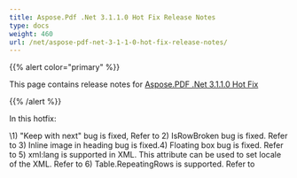 ```yaml
---
title: Aspose.Pdf .Net 3.1.1.0 Hot Fix Release Notes
type: docs
weight: 460
url: /net/aspose-pdf-net-3-1-1-0-hot-fix-release-notes/
---
```


{{% alert color="primary" %}} 

This page contains release notes for [Aspose.PDF .Net 3.1.1.0 Hot Fix](http://www.aspose.com/downloads/pdf/net/new-releases/aspose.pdf-.net-3.1.1.0-hot-fix/)

{{% /alert %}} 

In this hotfix: 

\1) "Keep with next" bug is fixed, Refer to 2) IsRowBroken bug is fixed. Refer to 3) Inline image in heading bug is fixed.4) Floating box bug is fixed. Refer to 5) xml:lang is supported in XML. This attribute can be used to set locale of the XML. Refer to 6) Table.RepeatingRows is supported. Refer to 
